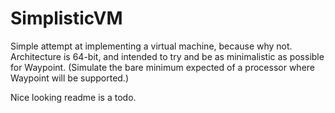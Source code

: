 # SimplisticVM
Simple attempt at implementing a virtual machine, because why not.
Architecture is 64-bit, and intended to try and be as minimalistic as possible for Waypoint. (Simulate the bare minimum expected of a processor where Waypoint will be supported.)

Nice looking readme is a todo.
